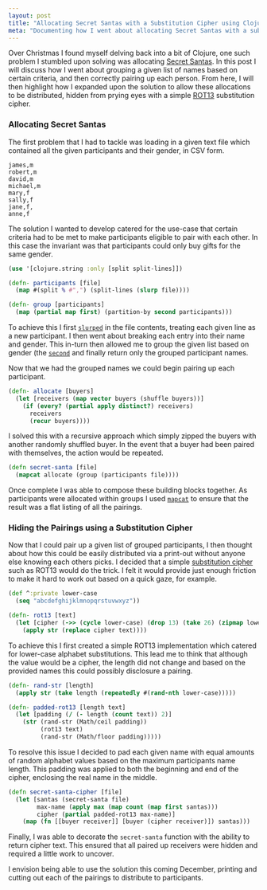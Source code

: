 ```yaml
---
layout: post
title: "Allocating Secret Santas with a Substitution Cipher using Clojure"
meta: "Documenting how I went about allocating Secret Santas with a substitution cipher using Clojure"
---
```


Over Christmas I found myself delving back into a bit of Clojure, one such problem I stumbled upon solving was allocating [Secret Santas](https://en.wikipedia.org/wiki/Secret_Santa).
In this post I will discuss how I went about grouping a given list of names based on certain criteria, and then correctly pairing up each person.
From here, I will then highlight how I expanded upon the solution to allow these allocations to be distributed, hidden from prying eyes with a simple [ROT13](https://en.wikipedia.org/wiki/ROT13) substitution cipher.
<!--more-->

### Allocating Secret Santas

The first problem that I had to tackle was loading in a given text file which contained all the given participants and their gender, in CSV form.

```
james,m
robert,m
david,m
michael,m
mary,f
sally,f
jane,f,
anne,f
```

The solution I wanted to develop catered for the use-case that certain criteria had to be met to make participants eligible to pair with each other.
In this case the invariant was that participants could only buy gifts for the same gender.

```clojure
(use '[clojure.string :only [split split-lines]])

(defn- participants [file]
  (map #(split % #",") (split-lines (slurp file))))

(defn- group [participants]
  (map (partial map first) (partition-by second participants)))
```

To achieve this I first [`slurped`](https://clojuredocs.org/clojure.core/slurp) in the file contents, treating each given line as a new participant.
I then went about breaking each entry into their name and gender.
This in-turn then allowed me to group the given list based on gender (the [`second`](https://clojuredocs.org/clojure.core/second) and finally return only the grouped participant names.

Now that we had the grouped names we could begin pairing up each participant.

```clojure
(defn- allocate [buyers]
  (let [receivers (map vector buyers (shuffle buyers))]
    (if (every? (partial apply distinct?) receivers)
      receivers
      (recur buyers))))
```

I solved this with a recursive approach which simply zipped the buyers with another randomly shuffled buyer.
In the event that a buyer had been paired with themselves, the action would be repeated.

```clojure
(defn secret-santa [file]
  (mapcat allocate (group (participants file))))
```

Once complete I was able to compose these building blocks together.
As participants were allocated within groups I used [`mapcat`](https://clojuredocs.org/clojure.core/mapcat) to ensure that the result was a flat listing of all the pairings.

### Hiding the Pairings using a Substitution Cipher

Now that I could pair up a given list of grouped participants, I then thought about how this could be easily distributed via a print-out without anyone else knowing each others picks.
I decided that a simple [substitution cipher](https://en.wikipedia.org/wiki/Substitution_cipher) such as ROT13 would do the trick.
I felt it would provide just enough friction to make it hard to work out based on a quick gaze, for example.

```clojure
(def ^:private lower-case
  (seq "abcdefghijklmnopqrstuvwxyz"))

(defn- rot13 [text]
  (let [cipher (->> (cycle lower-case) (drop 13) (take 26) (zipmap lower-case))]
    (apply str (replace cipher text))))
```

To achieve this I first created a simple ROT13 implementation which catered for lower-case alphabet substitutions.
This lead me to think that although the value would be a cipher, the length did not change and based on the provided names this could possibly disclosure a pairing.

```clojure
(defn- rand-str [length]
  (apply str (take length (repeatedly #(rand-nth lower-case)))))

(defn- padded-rot13 [length text]
  (let [padding (/ (- length (count text)) 2)]
    (str (rand-str (Math/ceil padding))
         (rot13 text)
         (rand-str (Math/floor padding)))))
```

To resolve this issue I decided to pad each given name with equal amounts of random alphabet values based on the maximum participants name length.
This padding was applied to both the beginning and end of the cipher, enclosing the real name in the middle.

```clojure
(defn secret-santa-cipher [file]
  (let [santas (secret-santa file)
        max-name (apply max (map count (map first santas)))
        cipher (partial padded-rot13 max-name)]
    (map (fn [[buyer receiver]] [buyer (cipher receiver)]) santas)))
```

Finally, I was able to decorate the `secret-santa` function with the ability to return cipher text.
This ensured that all paired up receivers were hidden and required a little work to uncover.

I envision being able to use the solution this coming December, printing and cutting out each of the pairings to distribute to participants.
